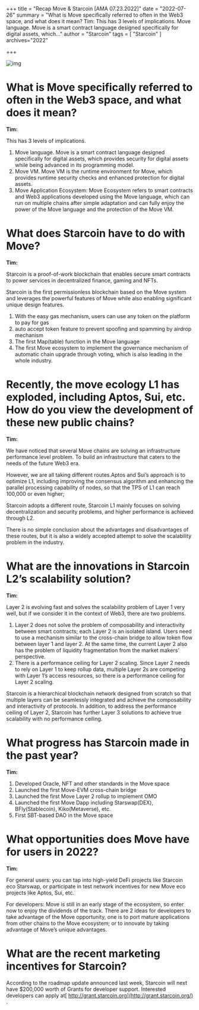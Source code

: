 +++
title = "Recap Move & Starcoin [AMA 07.23.2022]"
date = "2022-07-26"
summary = "What is Move specifically referred to often in the Web3 space, and what does it mean? Tim: This has 3 levels of implications. Move language. Move is a smart contract language designed specifically for digital assets, which..."
author = "Starcoin"
tags = [
    "Starcoin"
]
archives="2022"

+++

![img](/images/hackathon/ama1.png)

# What is Move specifically referred to often in the Web3 space, and what does it mean?

**Tim:**

This has 3 levels of implications.

1. Move language. Move is a smart contract language designed specifically for digital assets, which provides security for digital assets while being advanced in its programming model.
2. Move VM. Move VM is the runtime environment for Move, which provides runtime security checks and enhanced protection for digital assets.
3. Move Application Ecosystem: Move Ecosystem refers to smart contracts and Web3 applications developed using the Move language, which can run on multiple chains after simple adaptation and can fully enjoy the power of the Move language and the protection of the Move VM.

# What does Starcoin have to do with Move?

**Tim:**

Starcoin is a proof-of-work blockchain that enables secure smart contracts to power services in decentralized finance, gaming and NFTs.

Starcoin is the first permissionless blockchain based on the Move system and leverages the powerful features of Move while also enabling significant unique design features.

1. With the easy gas mechanism, users can use any token on the platform to pay for gas
2. auto accept token feature to prevent spoofing and spamming by airdrop mechanism
3. The first Map(table) function in the Move language
4. The first Move ecosystem to implement the governance mechanism of automatic chain upgrade through voting, which is also leading in the whole industry.

# Recently, the move ecology L1 has exploded, including Aptos, Sui, etc. How do you view the development of these new public chains?

**Tim:**

We have noticed that several Move chains are solving an infrastructure performance level problem. To build an infrastructure that caters to the needs of the future Web3 era.

However, we are all taking different routes.Aptos and Sui’s approach is to optimize L1, including improving the consensus algorithm and enhancing the parallel processing capability of nodes, so that the TPS of L1 can reach 100,000 or even higher;

Starcoin adopts a different route, Starcoin L1 mainly focuses on solving decentralization and security problems, and higher performance is achieved through L2.

There is no simple conclusion about the advantages and disadvantages of these routes, but it is also a widely accepted attempt to solve the scalability problem in the industry.

# What are the innovations in Starcoin L2’s scalability solution?

**Tim:**

Layer 2 is evolving fast and solves the scalability problem of Layer 1 very well, but if we consider it in the context of Web3, there are two problems.

1. Layer 2 does not solve the problem of composability and interactivity between smart contracts; each Layer 2 is an isolated island. Users need to use a mechanism similar to the cross-chain bridge to allow token flow between layer 1 and layer 2. At the same time, the current Layer 2 also has the problem of liquidity fragmentation from the market makers’ perspective.
2. There is a performance ceiling for Layer 2 scaling. Since Layer 2 needs to rely on Layer 1 to keep rollup data, multiple Layer 2s are competing with Layer 1’s access resources, so there is a performance ceiling for Layer 2 scaling.

Starcoin is a hierarchical blockchain network designed from scratch so that multiple layers can be seamlessly integrated and achieve the composability and interactivity of protocols. In addition, to address the performance ceiling of Layer 2, Starcoin has further Layer 3 solutions to achieve true scalability with no performance ceiling.

# What progress has Starcoin made in the past year?

**Tim:**

1. Developed Oracle, NFT and other standards in the Move space
2. Launched the first Move-EVM cross-chain bridge
3. Launched the first Move Layer 2 rollup to implement OMO
4. Launched the first Move Dapp including Starswap(DEX), BFly(Stablecoin), Kiko(Metaverse), etc.
5. First SBT-based DAO in the Move space

# What opportunities does Move have for users in 2022?

**Tim:**

For general users: you can tap into high-yield DeFi projects like Starcoin eco Starswap, or participate in test network incentives for new Move eco projects like Aptos, Sui, etc.

For developers: Move is still in an early stage of the ecosystem, so enter now to enjoy the dividends of the track. There are 2 ideas for developers to take advantage of the Move opportunity, one is to port mature applications from other chains to the Move ecosystem; or to innovate by taking advantage of Move’s unique advantages.

# What are the recent marketing incentives for Starcoin?

According to the roadmap update announced last week, Starcoin will next have $200,000 worth of Grants for developer support. Interested developers can apply at[ http://grant.starcoin.org](http://grant.starcoin.org/) .